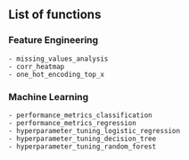 
## List of functions

### Feature Engineering

    - missing_values_analysis
    - corr_heatmap
    - one_hot_encoding_top_x

### Machine Learning 

    - performance_metrics_classification
    - performance_metrics_regression
    - hyperparameter_tuning_logistic_regression
    - hyperparameter_tuning_decision_tree
    - hyperparameter_tuning_random_forest
